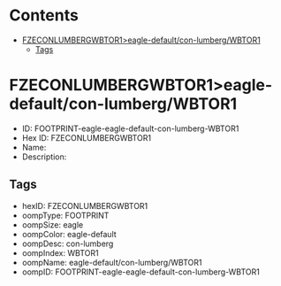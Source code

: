 



Contents
========

* [FZECONLUMBERGWBTOR1>eagle-default/con-lumberg/WBTOR1](#fzeconlumbergwbtor1eagle-defaultcon-lumbergwbtor1)
	* [Tags](#tags)

# FZECONLUMBERGWBTOR1>eagle-default/con-lumberg/WBTOR1

- ID: FOOTPRINT-eagle-eagle-default-con-lumberg-WBTOR1
- Hex ID: FZECONLUMBERGWBTOR1
- Name: 
- Description: 

## Tags

- hexID: FZECONLUMBERGWBTOR1
- oompType: FOOTPRINT
- oompSize: eagle
- oompColor: eagle-default
- oompDesc: con-lumberg
- oompIndex: WBTOR1
- oompName: eagle-default/con-lumberg/WBTOR1
- oompID: FOOTPRINT-eagle-eagle-default-con-lumberg-WBTOR1
